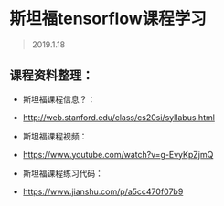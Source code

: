 # 斯坦福tensorflow课程学习
> 2019.1.18


## 课程资料整理：
* 斯坦福课程信息？：
* http://web.stanford.edu/class/cs20si/syllabus.html

* 斯坦福课程视频：
* https://www.youtube.com/watch?v=g-EvyKpZjmQ

* 斯坦福课程练习代码：
* https://www.jianshu.com/p/a5cc470f07b9